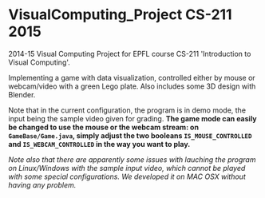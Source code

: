 # VisualComputing_Project CS-211 2015
2014-15 Visual Computing Project for EPFL course CS-211 'Introduction to Visual Computing'.

Implementing a game with data visualization, controlled either by mouse or webcam/video with a green Lego plate. Also includes some 3D design with Blender.

Note that in the current configuration, the program is in demo mode, the input being the sample video given for grading. <b>The game mode can easily be changed to use the mouse or the webcam stream: on <code>GameBase/Game.java</code>, simply adjust the two booleans <code>IS_MOUSE_CONTROLLED</code> and <code>IS_WEBCAM_CONTROLLED</code> in the way you want to play.</b>

<i>Note also that there are apparently some issues with lauching the program on Linux/Windows with the sample input video, which cannot be played with some special configurations. We developed it on MAC OSX without having any problem.</i>
